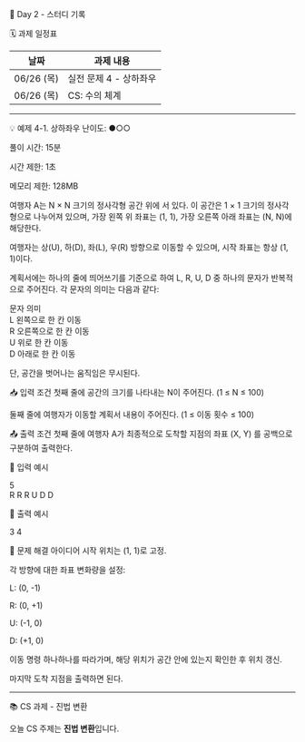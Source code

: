 📅 Day 2 - 스터디 기록

🗓 과제 일정표

| 날짜       | 과제 내용                       |
|------------|-------------------------------|
| 06/26 (목) | 실전 문제 4 - 상하좌우       |
| 06/26 (목) | CS: 수의 체계                  |

---

💡 예제 4-1. 상하좌우
난이도: ●○○

풀이 시간: 15분

시간 제한: 1초

메모리 제한: 128MB

여행자 A는 N × N 크기의 정사각형 공간 위에 서 있다. 이 공간은 1 × 1 크기의 정사각형으로 나누어져 있으며, 가장 왼쪽 위 좌표는 (1, 1), 가장 오른쪽 아래 좌표는 (N, N)에 해당한다.

여행자는 상(U), 하(D), 좌(L), 우(R) 방향으로 이동할 수 있으며, 시작 좌표는 항상 (1, 1)이다.

계획서에는 하나의 줄에 띄어쓰기를 기준으로 하여 L, R, U, D 중 하나의 문자가 반복적으로 주어진다.
각 문자의 의미는 다음과 같다:

문자	의미 <br>
L	왼쪽으로 한 칸 이동<br>
R	오른쪽으로 한 칸 이동<br>
U	위로 한 칸 이동<br>
D	아래로 한 칸 이동<br>

단, 공간을 벗어나는 움직임은 무시된다.

📥 입력 조건
첫째 줄에 공간의 크기를 나타내는 N이 주어진다. (1 ≤ N ≤ 100)

둘째 줄에 여행자가 이동할 계획서 내용이 주어진다. (1 ≤ 이동 횟수 ≤ 100)

📤 출력 조건
첫째 줄에 여행자 A가 최종적으로 도착할 지점의 좌표 (X, Y) 를 공백으로 구분하여 출력한다.

📘 입력 예시

5 <br>
R R R U D D <br>

📗 출력 예시

3 4

🧠 문제 해결 아이디어
시작 위치는 (1, 1)로 고정.

각 방향에 대한 좌표 변화량을 설정:

L: (0, -1)

R: (0, +1)

U: (-1, 0)

D: (+1, 0)

이동 명령 하나하나를 따라가며, 해당 위치가 공간 안에 있는지 확인한 후 위치 갱신.

마지막 도착 지점을 출력하면 된다.

---

📚 CS 과제 - 진법 변환

오늘 CS 주제는 **진법 변환**입니다.